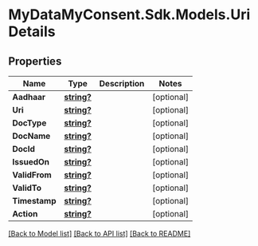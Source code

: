 # MyDataMyConsent.Sdk.Models.UriDetails

## Properties

Name | Type | Description | Notes
------------ | ------------- | ------------- | -------------
**Aadhaar** | [**string?**](string?.md) |  | [optional] 
**Uri** | [**string?**](string?.md) |  | [optional] 
**DocType** | [**string?**](string?.md) |  | [optional] 
**DocName** | [**string?**](string?.md) |  | [optional] 
**DocId** | [**string?**](string?.md) |  | [optional] 
**IssuedOn** | [**string?**](string?.md) |  | [optional] 
**ValidFrom** | [**string?**](string?.md) |  | [optional] 
**ValidTo** | [**string?**](string?.md) |  | [optional] 
**Timestamp** | [**string?**](string?.md) |  | [optional] 
**Action** | [**string?**](string?.md) |  | [optional] 

[[Back to Model list]](../README.md#documentation-for-models) [[Back to API list]](../README.md#documentation-for-api-endpoints) [[Back to README]](../README.md)

